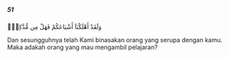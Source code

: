 ##### 51

<span class="ayah">وَلَقَدْ أَهْلَكْنَآ أَشْيَاعَكُمْ فَهَلْ مِن مُّدَّكِرٍۢ</span>

<span class="ayah_translation">Dan sesungguhnya telah Kami binasakan orang yang serupa dengan kamu. Maka adakah orang yang mau mengambil pelajaran?</span>
